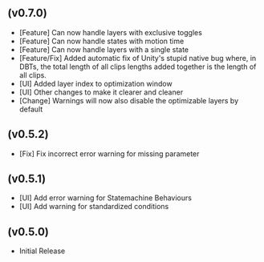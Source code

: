 (v0.7.0)
--------
- [Feature] Can now handle layers with exclusive toggles
- [Feature] Can now handle states with motion time
- [Feature] Can now handle layers with a single state
- [Feature/Fix] Added automatic fix of Unity's stupid native bug where, in DBTs, the total length of all clips lengths added together is the length of all clips.
- [UI] Added layer index to optimization window
- [UI] Other changes to make it clearer and cleaner
- [Change] Warnings will now also disable the optimizable layers by default

(v0.5.2)
--------
- [Fix] Fix incorrect error warning for missing parameter

(v0.5.1)
--------
- [UI] Add error warning for Statemachine Behaviours
- [UI] Add warning for standardized conditions

(v0.5.0)
--------
- Initial Release
